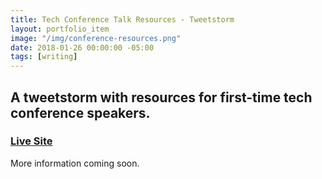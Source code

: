 ```yaml
---
title: Tech Conference Talk Resources - Tweetstorm
layout: portfolio_item
image: "/img/conference-resources.png"
date: 2018-01-26 00:00:00 -05:00
tags: [writing]
---
```


## A tweetstorm with resources for first-time tech conference speakers.
### [Live Site](https://twitter.com/sublimemarch/status/957010073590681605)

More information coming soon.
